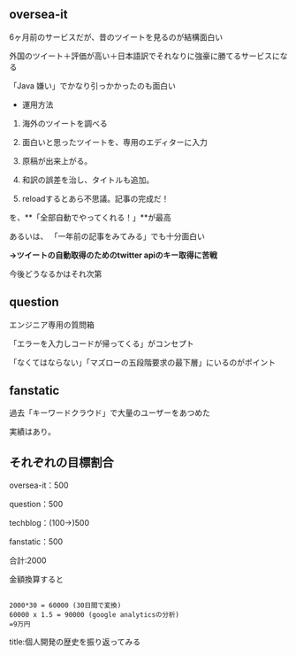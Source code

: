 


## oversea-it

6ヶ月前のサービスだが、昔のツイートを見るのが結構面白い

外国のツイート＋評価が高い＋日本語訳でそれなりに強豪に勝てるサービスになる

「Java 嫌い」でかなり引っかかったのも面白い

- 運用方法

1. 海外のツイートを調べる

2. 面白いと思ったツイートを、専用のエディターに入力

3. 原稿が出来上がる。

4. 和訳の誤差を治し、タイトルも追加。

4. reloadするとあら不思議。記事の完成だ！

を、**「全部自動でやってくれる！」**が最高

あるいは、
「一年前の記事をみてみる」でも十分面白い

**→ツイートの自動取得のためのtwitter apiのキー取得に苦戦**

今後どうなるかはそれ次第


## question

エンジニア専用の質問箱

「エラーを入力しコードが帰ってくる」がコンセプト

「なくてはならない」「マズローの五段階要求の最下層」にいるのがポイント


## fanstatic

過去「キーワードクラウド」で大量のユーザーをあつめた

実績はあり。






## それぞれの目標割合

oversea-it：500

question：500

techblog：(100→)500

fanstatic：500

合計:2000


金額換算すると

<pre><code>
2000*30 = 60000 (30日間で変換)
60000 x 1.5 = 90000 (google analyticsの分析)
=9万円
</code></pre>









title:個人開発の歴史を振り返ってみる




